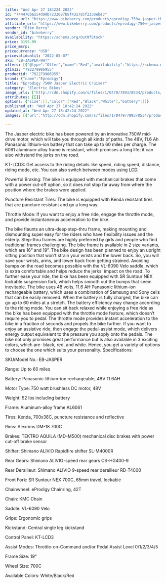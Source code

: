 ```yaml
---
title: "Wed Apr 27 184224 2022"
id: "744476ba154d90b7232087b8f431785f2338ebe3"
source_url: "https://www.bikeberry.com/products/eprodigy-750w-jasper-throttle-cruiser"
affiliate_url: "https://www.bikeberry.com/products/eprodigy-750w-jasper-throttle-cruiser?rfsn=6482684.8a9816&amp;utm_source=refersion&amp;utm_medium=affiliate&amp;utm_campaign=6482684.8a9816"
vendor: "Bike Berry"
vendor_id: "bikeberry"
availability: "https://schema.org/OutOfStock"
price: 3199.99
price_msrp: 
pricecurrency: "USD"
pricevaliduntil: "2022-05-07"
sku: "EB-JASPER-WHT"
offers: [{"@type":"Offer","name":"Red","availability":"https://schema.org/OutOfStock","price":3199.99,"priceCurrency":"USD","priceValidUntil":"2022-05-07","sku":"EB-JASPER-RD","url":"/products/eprodigy-750w-jasper-throttle-cruiser?variant=36864299532454"},{"@type":"Offer","name":"Black","availability":"https://schema.org/OutOfStock","price":3199.99,"priceCurrency":"USD","priceValidUntil":"2022-05-07","sku":"EB-JASPER-BLK","url":"/products/eprodigy-750w-jasper-throttle-cruiser?variant=36864299565222"},{"@type":"Offer","name":"White","availability":"https://schema.org/OutOfStock","price":3199.99,"priceCurrency":"USD","priceValidUntil":"2022-05-07","sku":"EB-JASPER-WHT","url":"/products/eprodigy-750w-jasper-throttle-cruiser?variant=40203338743974"}]
gtin12: "792279986955"
productid: "792279986955"
brand: {"name":"Eprodigy"}
title: "Eprodigy 750W Jasper Electric Cruiser"
category: "Electric Bikes"
image_urls: ["http://cdn.shopify.com/s/files/1/0479/7893/8534/products/eprodigy-jasper-750w-throttle-electric-bike-3_spo_800x_ea5c90ae-3fa5-4dfb-8ae8-c6d84d4021b1.png?v=1622241790"]
attributes: [[]]
options: {"size":[],"color":["Red","Black","White"],"battery":[]}
published_at: "Wed Apr 27 18:42:24 2022"
updated_at: "Wed Apr 27 18:42:24 2022"
images: [{"url":"http://cdn.shopify.com/s/files/1/0479/7893/8534/products/eprodigy-jasper-750w-throttle-electric-bike-3_spo_800x_ea5c90ae-3fa5-4dfb-8ae8-c6d84d4021b1.png?v=1622241790","path":"full/309c98a2c0b7b4f0b1b31cb86870b39f03972004.jpg","checksum":"a9eee5fc942eee18ab06c2d99df2317b","status":"downloaded"}]

---
```

The Jasper electric bike has been powered by an innovative 750W mid-drive motor, which will take you through all kinds of paths. The 48V, 11.6 Ah Panasonic lithium-ion battery that can take up to 60 miles per charge. The 6061 aluminum-alloy frame is resistant, which promises a long life; it can also withstand the jerks on the road.


KT-LCD3: Get access to the riding details like speed, riding speed, distance, riding mode, etc. You can also switch between modes using LCD.


Powerful Braking: The bike is equipped with mechanical brakes that come with a power cut-off option, so it does not stop far away from where the position where the brakes were applied.


Puncture Resistant Tires: The bike is equipped with Kenda resistant tires that are puncture resistant and go a long way.


Throttle Mode: If you want to enjoy a free ride, engage the throttle mode, and provide instantaneous acceleration to the bike.


The bike flaunts an ultra-deep step-thru frame, making mounting and dismounting super easy for the riders who have flexibility issues and the elderly. Step-thru frames are highly preferred by girls and people who find traditional frames challenging. The bike frame is available in 2 size variants, which are 16” and 19”.
The bike design has been planned to enjoy an upright sitting position that won't strain your wrists and the lower back. So, you will save your wrists, arms, and lower back from getting strained.
Avoiding bumps on the road becomes possible with the VL-6090 Velo saddle, which is extra comfortable and helps reduce the jerks' impact on the road. To further ease your ride, the bike has been equipped with SR Suntour NEX lockable suspension fork, which helps smooth out the bumps that seem inevitable.
The bike uses 48 volts, 11.6 AH Panasonic lithium-ion rechargeable battery, which uses a combination of Samsung and Sony cells that can be easily removed. When the battery is fully charged, the bike can go up to 60 miles at a stretch. The battery efficiency may change according to the riding mode.
You can sit back relaxed while enjoying a free ride as the bike has been equipped with the throttle mode feature, which doesn’t require you to pedal. The throttle mode provides instant acceleration to the bike in a fraction of seconds and propels the bike further. If you want to enjoy an assistive ride, then engage the pedal-assist mode, which delivers energy output equivalent to the pressure you apply onto the pedals.
The bike not only promises great performance but is also available in 3 exciting colors, which are- black, red, and white. Hence, you get a variety of options to choose the one which suits your personality.
Specifications:


SKU/Model No.: EB-JASPER


Range: Up to 60 miles


Battery: Panasonic lithium-ion rechargeable, 48V 11.6AH


Motor Type: 750 watt brushless DC motor, 48V


Weight: 52 lbs including battery


Frame: Aluminum-alloy frame AL6061


Tires: Kenda, 700x38C, puncture resistance and reflective


Rims: Alexrims DM-18 700C


Brakes: TEKTRO AQUILA (MD-M500) mechanical disc brakes with power cut-off brake sensor


Shifter: Shimano ALIVIO Rapidfire shifter SL-M4000R


Rear Gears: Shimano ALIVIO-speed rear gears CS-HG400-9


Rear Derailleur: Shimano ALIVIO 9-speed rear derailleur RD-T4000


Front Fork: SR Suntour NEX 700C, 65mm travel, lockable


Chainwheel: eProdigy Chainring, 42T


Chain: KMC Chain


Saddle: VL-6090 Velo


Grips: Ergonomic grips


Kickstand: Central single leg kickstand


Control Panel: KT-LCD3


Assist Modes: Throttle-on-Command and/or Pedal Assist Level 0/1/2/3/4/5


Frame Size: 19"


Wheel Size: 700C


Available Colors: White/Black/Red


